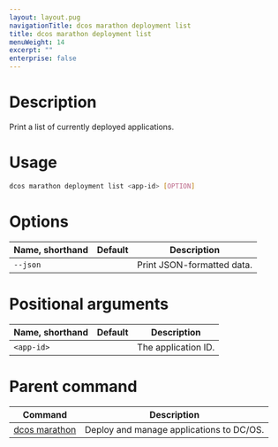 ```yaml
---
layout: layout.pug
navigationTitle: dcos marathon deployment list
title: dcos marathon deployment list
menuWeight: 14
excerpt: ""
enterprise: false
---
```

<!-- This source repo for this topic is https://github.com/dcos/dcos-docs -->

# Description

Print a list of currently deployed applications.

# Usage

```bash
dcos marathon deployment list <app-id> [OPTION]
```

# Options

| Name, shorthand | Default | Description                |
| --------------- | ------- | -------------------------- |
| `--json`        |         | Print JSON-formatted data. |

# Positional arguments

| Name, shorthand  | Default | Description         |
| ---------------- | ------- | ------------------- |
| `<app-id>` |         | The application ID. |

# Parent command

| Command                                                     | Description                              |
| ----------------------------------------------------------- | ---------------------------------------- |
| [dcos marathon](/1.10/cli/command-reference/dcos-marathon/) | Deploy and manage applications to DC/OS. |

<!-- # Examples -->